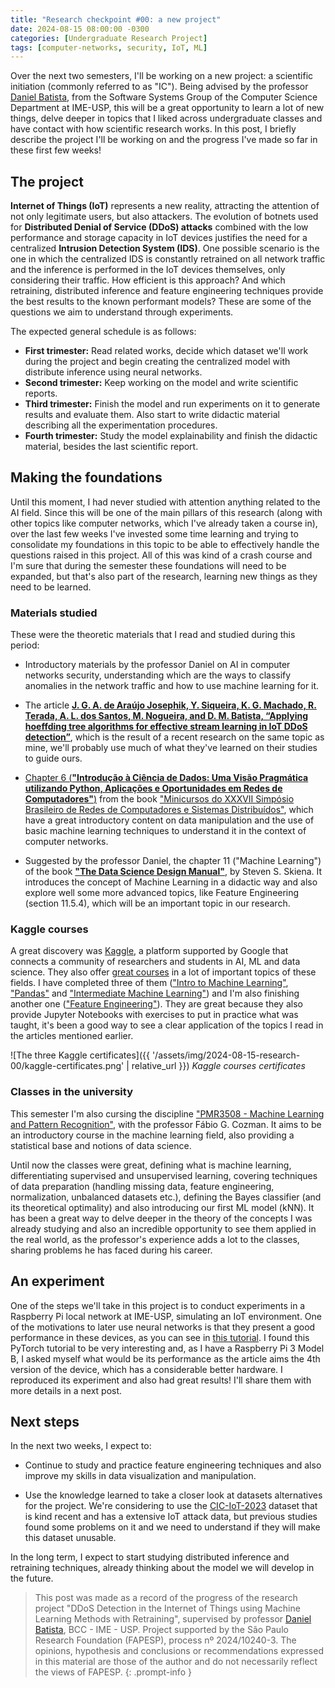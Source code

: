 ```yaml
---
title: "Research checkpoint #00: a new project"
date: 2024-08-15 08:00:00 -0300
categories: [Undergraduate Research Project]
tags: [computer-networks, security, IoT, ML]
---
```


Over the next two semesters, I'll be working on a new project: a scientific initiation (commonly referred to as "IC"). Being advised by the professor [Daniel Batista](https://www.ime.usp.br/~batista/), from the Software Systems Group of the Computer Science Department at IME-USP, this will be a great opportunity to learn a lot of new things, delve deeper in topics that I liked across undergraduate classes and have contact with how scientific research works. In this post, I briefly describe the project I'll be working on and the progress I've made so far in these first few weeks!

## The project

**Internet of Things (IoT)** represents a new reality, attracting the attention of not only legitimate users, but also attackers. The evolution of botnets used for **Distributed Denial of Service (DDoS) attacks** combined with the low performance and storage capacity in IoT devices justifies the need for a centralized **Intrusion Detection System (IDS)**. One possible scenario is the one in which the centralized IDS is constantly retrained on all network traffic and the inference is performed in the IoT devices themselves, only considering their traffic. How efficient is this approach? And which retraining, distributed inference and feature engineering techniques provide the best results to the known performant models? These are some of the questions we aim to understand through experiments.

The expected general schedule is as follows:
- **First trimester:** Read related works, decide which dataset we'll work during the project and begin creating the centralized model with distribute inference using neural networks.
- **Second trimester:** Keep working on the model and write scientific reports.
- **Third trimester:** Finish the model and run experiments on it to generate results and evaluate them. Also start to write didactic material describing all the experimentation procedures.
- **Fourth trimester:** Study the model explainability and finish the didactic material, besides the last scientific report.

## Making the foundations

Until this moment, I had never studied with attention anything related to the AI field. Since this will be one of the main pillars of this research (along with other topics like computer networks, which I've already taken a course in), over the last few weeks I've invested some time learning and trying to consolidate my foundations in this topic to be able to effectively handle the questions raised in this project. All of this was kind of a crash course and I'm sure that during the semester these foundations will need to be expanded, but that's also part of the research, learning new things as they need to be learned.

### Materials studied

These were the theoretic materials that I read and studied during this period:

- Introductory materials by the professor Daniel on AI in computer networks security, understanding which are the ways to classify anomalies in the network traffic and how to use machine learning for it.

- The article [**J. G. A. de Araújo Josephik, Y. Siqueira, K. G. Machado, R. Terada, A. L. dos Santos, M. Nogueira, and D. M. Batista, “Applying hoeffding tree algorithms for effective stream learning in IoT DDoS detection”**](https://ieeexplore.ieee.org/document/10361862), which is the result of a recent research on the same topic as mine, we'll probably use much of what they've learned on their studies to guide ours.

- [Chapter 6 (**"Introdução à Ciência de Dados: Uma Visão Pragmática utilizando Python, Aplicações e Oportunidades em Redes de Computadores"**)](https://books-sol.sbc.org.br/index.php/sbc/catalog/view/65/289/538) from the book ["Minicursos do XXXVII Simpósio Brasileiro de Redes de Computadores e Sistemas Distribuídos"](https://books-sol.sbc.org.br/index.php/sbc/catalog/book/65), which have a great introductory content on data manipulation and the use of basic machine learning techniques to understand it in the context of computer networks.

- Suggested by the professor Daniel, the chapter 11 ("Machine Learning") of the book [**"The Data Science Design Manual"**](https://link.springer.com/book/10.1007/978-3-319-55444-0), by Steven S. Skiena. It introduces the concept of Machine Learning in a didactic way and also explore well some more advanced topics, like Feature Engineering (section 11.5.4), which will be an important topic in our research.

### Kaggle courses

A great discovery was [Kaggle](https://www.kaggle.com/), a platform supported by Google that connects a community of researchers and students in AI, ML and data science. They also offer [great courses](https://www.kaggle.com/learn) in a lot of important topics of these fields. I have completed three of them (["Intro to Machine Learning"](https://www.kaggle.com/learn/intro-to-machine-learning), ["Pandas"](https://www.kaggle.com/learn/pandas) and ["Intermediate Machine Learning"](https://www.kaggle.com/learn/intermediate-machine-learning)) and I'm also finishing another one (["Feature Engineering"](https://www.kaggle.com/learn/feature-engineering)). They are great because they also provide Jupyter Notebooks with exercises to put in practice what was taught, it's been a good way to see a clear application of the topics I read in the articles mentioned earlier.

![The three Kaggle certificates]({{ '/assets/img/2024-08-15-research-00/kaggle-certificates.png' | relative_url }})
_Kaggle courses certificates_

### Classes in the university

This semester I'm also cursing the discipline ["PMR3508 - Machine Learning and Pattern Recognition"](https://uspdigital.usp.br/jupiterweb/obterDisciplina?nomdis=&sgldis=pmr3508), with the professor Fábio G. Cozman. It aims to be an introductory course in the machine learning field, also providing a statistical base and notions of data science.

Until now the classes were great, defining what is machine learning, differentiating supervised and unsupervised learning, covering techniques of data preparation (handling missing data, feature engineering, normalization, unbalanced datasets etc.), defining the Bayes classifier (and its theoretical optimality) and also introducing our first ML model (kNN). It has been a great way to delve deeper in the theory of the concepts I was already studying and also an incredible opportunity to see them applied in the real world, as the professor's experience adds a lot to the classes, sharing problems he has faced during his career.

## An experiment

One of the steps we'll take in this project is to conduct experiments in a Raspberry Pi local network at IME-USP, simulating an IoT environment. One of the motivations to later use neural networks is that they present a good performance in these devices, as you can see in [this tutorial](https://pytorch.org/tutorials/intermediate/realtime_rpi.html). I found this PyTorch tutorial to be very interesting and, as I have a Raspberry Pi 3 Model B, I asked myself what would be its performance as the article aims the 4th version of the device, which has a considerable better hardware. I reproduced its experiment and also had great results! I'll share them with more details in a next post.

## Next steps

In the next two weeks, I expect to:

- Continue to study and practice feature engineering techniques and also improve my skills in data visualization and manipulation.

- Use the knowledge learned to take a closer look at datasets alternatives for the project. We're considering to use the [CIC-IoT-2023](https://www.unb.ca/cic/datasets/iotdataset-2023.html) dataset that is kind recent and has a extensive IoT attack data, but previous studies found some problems on it and we need to understand if they will make this dataset unusable.

In the long term, I expect to start studying distributed inference and retraining techniques, already thinking about the model we will develop in the future.


> This post was made as a record of the progress of the research project "DDoS Detection in the Internet of Things using Machine Learning Methods with Retraining", supervised by professor [Daniel Batista](https://www.ime.usp.br/~batista/), BCC - IME - USP. Project supported by the São Paulo Research Foundation (FAPESP), process nº 2024/10240-3. The opinions, hypothesis and conclusions or recommendations expressed in this material are those of the author and do not necessarily reflect the views of FAPESP.
{: .prompt-info }
